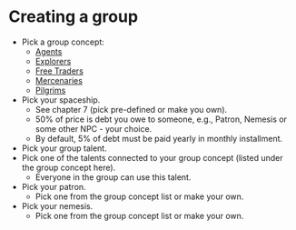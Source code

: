 # Creating a group

* Pick a group concept:
  * [Agents](./agents.md)
  * [Explorers](explorers.md)
  * [Free Traders](./free-traders.md)
  * [Mercenaries](mercenaries.md)
  * [Pilgrims](./pilgrims.md)
* Pick your spaceship.
  * See chapter 7 (pick pre-defined or make you own).
  * 50% of price is debt you owe to someone, e.g., Patron, Nemesis or some other NPC - your choice.
  * By default, 5% of debt must be paid yearly in monthly installment.
* Pick your group talent.
* Pick one of the talents connected to your group concept (listed under the group concept here).
  * Everyone in the group can use this talent.
* Pick your patron.
  * Pick one from the group concept list or make your own.
* Pick your nemesis.
  * Pick one from the group concept list or make your own.
